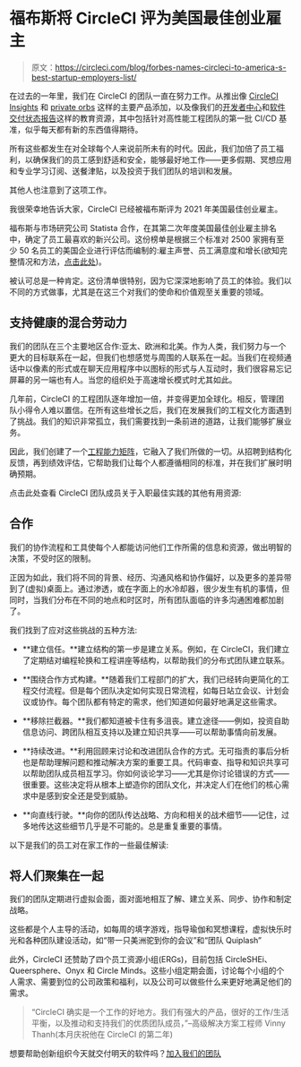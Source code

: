 # 福布斯将 CircleCI 评为美国最佳创业雇主

> 原文：<https://circleci.com/blog/forbes-names-circleci-to-america-s-best-startup-employers-list/>

在过去的一年里，我们在 CircleCI 的团队一直在努力工作。从推出像 [CircleCI Insights](https://circleci.com/blog/monitor-and-optimize-your-ci-cd-pipeline-with-insights-from-circleci/) 和 [private orbs](https://circleci.com/blog/circleci-private-orbs/) 这样的主要产品添加，以及像我们的[开发者中心](https://circleci.com/developer)和[软件交付状态报告](https://circleci.com/resources/2020-state-of-software-delivery/)这样的教育资源，其中包括针对高性能工程团队的第一批 CI/CD 基准，似乎每天都有新的东西值得期待。

所有这些都发生在对全球每个人来说前所未有的时代。因此，我们加倍了员工福利，以确保我们的员工感到舒适和安全，能够最好地工作——更多假期、冥想应用和专业学习订阅、送餐津贴，以及投资于我们团队的培训和发展。

其他人也注意到了这项工作。

我很荣幸地告诉大家，CircleCI 已经被福布斯评为 2021 年美国最佳创业雇主。

福布斯与市场研究公司 Statista 合作，在其第二次年度美国最佳创业雇主排名中，确定了员工最喜欢的新兴公司。这份榜单是根据三个标准对 2500 家拥有至少 50 名员工的美国企业进行评估而编制的:雇主声誉、员工满意度和增长(欲知完整情况和方法，[点击此处](https://www.forbes.com/sites/kristinstoller/2021/03/09/meet-americas-best-startup-employers-2021/?sh=4b867fbe6b6e))。

被认可总是一种肯定。这份清单很特别，因为它深深地影响了员工的体验。我们以不同的方式做事，尤其是在这三个对我们的使命和价值观至关重要的领域。

## 支持健康的混合劳动力

我们的团队在三个主要地区合作:亚太、欧洲和北美。作为人类，我们努力与一个更大的目标联系在一起，但我们也想感觉与周围的人联系在一起。当我们在视频通话中以像素的形式或在聊天应用程序中以图标的形式与人互动时，我们很容易忘记屏幕的另一端也有人。当您的组织处于高速增长模式时尤其如此。

几年前，CircleCI 的工程团队逐年增加一倍，并变得更加全球化。相反，管理团队小得令人难以置信。在所有这些增长之后，我们在发展我们的工程文化方面遇到了挑战。我们的知识非常孤立，我们需要找到一条前进的道路，让我们能够扩展业务。

因此，我们创建了一个[工程能力矩阵](https://circleci.com/blog/why-we-re-designed-our-engineering-career-paths-at-circleci/)，它融入了我们所做的一切。从招聘到结构化反馈，再到绩效评估，它帮助我们让每个人都遵循相同的标准，并在我们扩展时明确预期。

点击此处查看 CircleCI 团队成员关于入职最佳实践的其他有用资源:

## 合作

我们的协作流程和工具使每个人都能访问他们工作所需的信息和资源，做出明智的决策，不受时区的限制。

正因为如此，我们将不同的背景、经历、沟通风格和协作偏好，以及更多的差异带到了(虚拟)桌面上。通过渗透，或在字面上的水冷却器，很少发生有机的事情，但同时，当我们分布在不同的地点和时区时，所有团队面临的许多沟通困难都加剧了。

我们找到了应对这些挑战的五种方法:

*   **建立信任。**建立结构的第一步是建立关系。例如，在 CircleCI，我们建立了定期结对编程轮换和工程讲座等结构，以帮助我们的分布式团队建立联系。

*   **围绕合作方式构建。**随着我们工程部门的扩大，我们已经转向更简化的工程交付流程。但是每个团队决定如何实现日常流程，如每日站立会议、计划会议或协作。每个团队都有特定的需求，他们知道如何最好地满足这些需求。

*   **移除拦截器。**我们都知道被卡住有多沮丧。建立途径——例如，投资自助信息访问、跨团队相互支持以及建立知识共享——可以帮助事情向前发展。

*   **持续改进。**利用回顾来讨论和改进团队合作的方式。无可指责的事后分析也是帮助理解问题和推动解决方案的重要工具。代码审查、指导和知识共享可以帮助团队成员相互学习。你如何谈论学习——尤其是你讨论错误的方式——很重要。这些决定将从根本上塑造你的团队文化，并决定人们在他们的核心需求中是感到安全还是受到威胁。

*   **向直线行驶。**向你的团队传达战略、方向和相关的战术细节——记住，过多地传达这些细节几乎是不可能的。总是重复重要的事情。

以下是我们的员工对在家工作的一些最佳解读:

## 将人们聚集在一起

我们的团队定期进行虚拟会面，面对面地相互了解、建立关系、同步、协作和制定战略。

这些都是个人主导的活动，如每周的填字游戏，指导瑜伽和冥想课程，虚拟快乐时光和各种团队建设活动，如“带一只美洲驼到你的会议”和“团队 Quiplash”

此外，CircleCI 还赞助了四个员工资源小组(ERGs)，目前包括 CircleSHEi、Queersphere、Onyx 和 Circle Minds。这些小组定期会面，讨论每个小组的个人需求、需要到位的公司政策和福利，以及公司可以做些什么来更好地满足他们的需求。

> “CircleCI 确实是一个工作的好地方。我们有强大的产品，很好的工作/生活平衡，以及推动和支持我们的优质团队成员，”–高级解决方案工程师 Vinny Thanh(本月庆祝他在 CircleCI 的第二年)

想要帮助创新组织今天就交付明天的软件吗？[加入我们的团队](https://circleci.com/careers/)